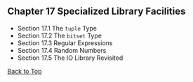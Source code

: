 ## Chapter 17 Specialized Library Facilities

- Section 17.1 The `tuple` Type
- Section 17.2 The `bitset` Type
- Section 17.3 Regular Expressions
- Section 17.4 Random Numbers
- Section 17.5 The IO Library Revisited

[Back to Top](#chapter-17-specialized-library-facilities)
